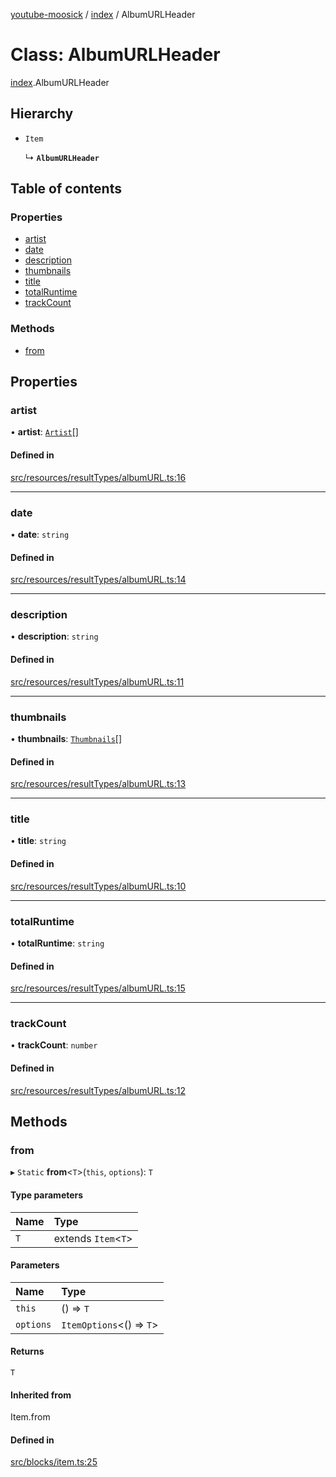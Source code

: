 [youtube-moosick](../README.md) / [index](../modules/index.md) / AlbumURLHeader

# Class: AlbumURLHeader

[index](../modules/index.md).AlbumURLHeader

## Hierarchy

- `Item`

  ↳ **`AlbumURLHeader`**

## Table of contents

### Properties

- [artist](index.AlbumURLHeader.md#artist)
- [date](index.AlbumURLHeader.md#date)
- [description](index.AlbumURLHeader.md#description)
- [thumbnails](index.AlbumURLHeader.md#thumbnails)
- [title](index.AlbumURLHeader.md#title)
- [totalRuntime](index.AlbumURLHeader.md#totalruntime)
- [trackCount](index.AlbumURLHeader.md#trackcount)

### Methods

- [from](index.AlbumURLHeader.md#from)

## Properties

### artist

• **artist**: [`Artist`](index.Artist.md)[]

#### Defined in

[src/resources/resultTypes/albumURL.ts:16](https://github.com/EvasiveXkiller/youtube-moosick/blob/78493f9/src/resources/resultTypes/albumURL.ts#L16)

___

### date

• **date**: `string`

#### Defined in

[src/resources/resultTypes/albumURL.ts:14](https://github.com/EvasiveXkiller/youtube-moosick/blob/78493f9/src/resources/resultTypes/albumURL.ts#L14)

___

### description

• **description**: `string`

#### Defined in

[src/resources/resultTypes/albumURL.ts:11](https://github.com/EvasiveXkiller/youtube-moosick/blob/78493f9/src/resources/resultTypes/albumURL.ts#L11)

___

### thumbnails

• **thumbnails**: [`Thumbnails`](index.Thumbnails.md)[]

#### Defined in

[src/resources/resultTypes/albumURL.ts:13](https://github.com/EvasiveXkiller/youtube-moosick/blob/78493f9/src/resources/resultTypes/albumURL.ts#L13)

___

### title

• **title**: `string`

#### Defined in

[src/resources/resultTypes/albumURL.ts:10](https://github.com/EvasiveXkiller/youtube-moosick/blob/78493f9/src/resources/resultTypes/albumURL.ts#L10)

___

### totalRuntime

• **totalRuntime**: `string`

#### Defined in

[src/resources/resultTypes/albumURL.ts:15](https://github.com/EvasiveXkiller/youtube-moosick/blob/78493f9/src/resources/resultTypes/albumURL.ts#L15)

___

### trackCount

• **trackCount**: `number`

#### Defined in

[src/resources/resultTypes/albumURL.ts:12](https://github.com/EvasiveXkiller/youtube-moosick/blob/78493f9/src/resources/resultTypes/albumURL.ts#L12)

## Methods

### from

▸ `Static` **from**<`T`\>(`this`, `options`): `T`

#### Type parameters

| Name | Type |
| :------ | :------ |
| `T` | extends `Item`<`T`\> |

#### Parameters

| Name | Type |
| :------ | :------ |
| `this` | () => `T` |
| `options` | `ItemOptions`<() => `T`\> |

#### Returns

`T`

#### Inherited from

Item.from

#### Defined in

[src/blocks/item.ts:25](https://github.com/EvasiveXkiller/youtube-moosick/blob/78493f9/src/blocks/item.ts#L25)
